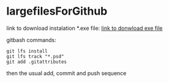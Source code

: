 # largefilesForGithub

link to download instalation *.exe file:
[link to donwload exe file  ](https://git-lfs.github.com/)



gitbash commands:
```
git lfs install
git lfs track "*.psd" 
git add .gitattributes
```
then the usual add, commit and push sequence
